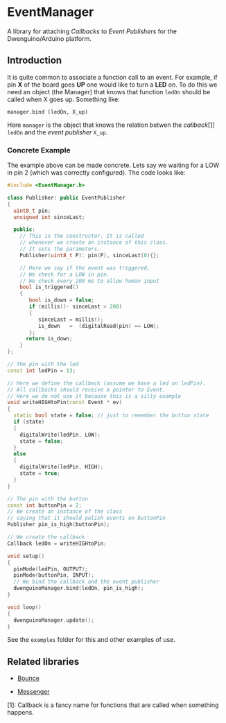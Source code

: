 EventManager
================

A library for attaching *Callbacks* to *Event Publishers* for the Dwenguino/Arduino platform.

Introduction
------------
It is quite common to associate a function call to an event.
For example, if pin **X** of the board goes **UP** one would like to turn a **LED** on.
To do this we need an object (the Manager) that knows that function `ledOn` should be called
when X goes up. Something like:

```
manager.bind (ledOn, X_up)
```

Here `manager` is the object that knows the relation betwen the *callback*[[1]](#callback) `ledOn`
and the *event publisher* `X_up`.


### Concrete Example

The example above can be made concrete. Lets say we waiting for a LOW in pin 2 (which
was correctly configured). The code looks like:
```c++
#include <EventManager.h>

class Publisher: public EventPublisher
{
  uint8_t pin;
  unsigned int sinceLast;

  public:
    // This is the constructor. It is called
    // whenever we create an instance of this class.
    // It sets the parameters.
    Publisher(uint8_t P): pin(P), sinceLast(0){};

    // Here we say if the event was triggered,
    // We check for a LOW in pin.
    // We check every 200 ms to allow human input
    bool is_triggered()
    {
       bool is_down = false;
       if (millis()- sinceLast > 200)
       {
          sinceLast = millis();
          is_down   =  (digitalRead(pin) == LOW);
       };
      return is_down;
    }
};

// The pin with the led
const int ledPin = 13;

// Here we define the callback (assume we have a led on ledPin).
// All callbacks should receive a pointer to Event.
// Here we do not use it because this is a silly example
void writeHIGHtoPin(const Event * ev)
{
  static bool state = false; // just to remember the button state
  if (state)
  {
    digitalWrite(ledPin, LOW);
    state = false;
  }
  else
  {
    digitalWrite(ledPin, HIGH);
    state = true;
  }
}

// The pin with the button
const int buttonPin = 2;
// We create an instance of the class
// saying that it should pulish events on buttonPin
Publisher pin_is_high(buttonPin);

// We create the callback
Callback ledOn = writeHIGHtoPin;

void setup()
{
  pinMode(ledPin, OUTPUT);
  pinMode(buttonPin, INPUT);
  // We bind the callback and the event publisher
  dwenguinoManager.bind(ledOn, pin_is_high);
}

void loop()
{
  dwenguinoManager.update();
}
```

See the `examples` folder for this and other examples of use.

Related libraries
-----------------
* [Bounce](http://playground.arduino.cc/Code/Bounce)

* [Messenger](http://playground.arduino.cc/Code/CmdMessenger)


<a name="callback">[1]</a>: Callback is a fancy name for functions that are called
when something happens.
